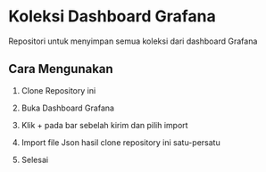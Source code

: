 # Koleksi Dashboard Grafana

Repositori untuk menyimpan semua koleksi dari dashboard Grafana

## Cara Mengunakan

1. Clone Repository ini

2. Buka Dashboard Grafana 

3. Klik + pada bar sebelah kirim dan pilih import

4. Import file Json hasil clone repository ini satu-persatu

5. Selesai
